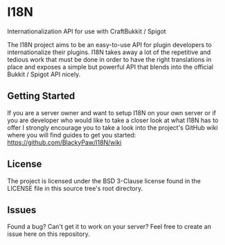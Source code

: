 # I18N
Internationalization API for use with CraftBukkit / Spigot

The I18N project aims to be an easy-to-use API for plugin developers to internationalize their plugins.
I18N takes away a lot of the repetitive and tedious work that must be done in order to have the right
translations in place and exposes a simple but powerful API that blends into the official Bukkit / Spigot
API nicely.

## Getting Started

If you are a server owner and want to setup I18N on your own server or if you are developer who would like to take a closer look at what I18N has to offer I strongly encourage you to take a look into the project's GitHub wiki where you will find guides to get you started:
https://github.com/BlackyPaw/I18N/wiki

## License

The project is licensed under the BSD 3-Clause license found in the LICENSE file in this source tree's root
directory.

## Issues

Found a bug? Can't get it to work on your server? Feel free to create an issue here on this repository.
